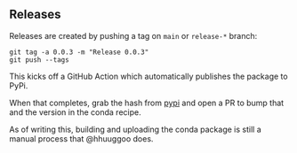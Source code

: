 ## Releases

Releases are created by pushing a tag on `main` or `release-*` branch:

```
git tag -a 0.0.3 -m "Release 0.0.3"
git push --tags
```

This kicks off a GitHub Action which automatically publishes the package to PyPi.

When that completes, grab the hash from [pypi](https://pypi.org/project/dask-saturn/#files)
and open a PR to bump that and the version in the conda recipe.

As of writing this, building and uploading the conda package is still a manual process
that @hhuuggoo does.
